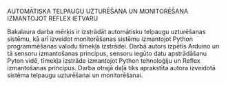 AUTOMĀTISKA TELPAUGU UZTURĒŠANA UN MONITORĒŠANA IZMANTOJOT REFLEX IETVARU

Bakalaura darba mērķis ir izstrādāt automātisku telpaugu uzturēšanas sistēmu, kā arī izveidot monitorēšanas sistēmu izmantojot Python programmēšanas valodu tīmekļa izstrādei. Darbā autors izpētīs Arduino un tā sensoru izmantošanas principus, sensoru iegūto datu apstrādāšanu Pyton vidē, tīmekļa izstrāde izmantojot Python tehnoloģiju un Reflex izmantošanas principus. Darba otrajā daļā tiks aprakstīta autora izveidotā sistēma telpaugu uzturēšanai un monitorēšanai.
